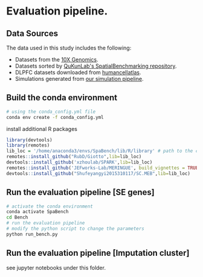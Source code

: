 # Evaluation pipeline.

## Data Sources

The data used in this study includes the following:
- Datasets from the [10X Genomics](https://www.10xgenomics.com/resources/datasets).
- Datasets sorted by [QuKunLab's SpatialBenchmarking repository](https://github.com/QuKunLab/SpatialBenchmarking).
- DLPFC datasets downloaded from [humancellatlas](https://data.humancellatlas.org/explore/projects/7b393e4d-65bc-4c03-b402-aae769299329).
- Simulations generated from [our simulation pipeline](../data_Simulation_generate.ipynb).

## Build the conda environment

```bash
# using the conda_config.yml file
conda env create -f conda_config.yml
```

install additional R packages

```R
library(devtools)
library(remotes)
lib_loc = '/home/anaconda3/envs/SpaBench/lib/R/library' # path to the conda environment
remotes::install_github("RubD/Giotto",lib=lib_loc)
devtools::install_github('xzhoulab/SPARK',lib=lib_loc)
remotes::install_github('JEFworks-Lab/MERINGUE', build_vignettes = TRUE,lib=lib_loc)
devtools::install_github("Shufeyangyi2015310117/SC.MEB",lib=lib_loc)
```

## Run the evaluation pipeline [SE genes]

```bash
# activate the conda environment
conda activate SpaBench
cd Bench
# run the evaluation pipeline
# modify the python script to change the parameters
python run_bench.py
```
## Run the evaluation pipeline [Imputation cluster]

see jupyter notebooks under this folder.